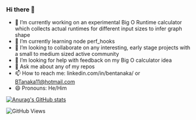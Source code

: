 ### Hi there 👋
- 🔭 I’m currently working on an experimental Big O Runtime calculator which collects actual runtimes for different input sizes to infer graph shape
- 🌱 I’m currently learning node perf_hooks
- 👯 I’m looking to collaborate on any interesting, early stage projects with a small to medium sized active community
- 🤔 I’m looking for help with feedback on my Big O calculator idea
- 💬 Ask me about any of my repos
- 📫 How to reach me: linkedin.com/in/bentanaka/ or BTanaka11@hotmail.com
- 😄 Pronouns: He/Him

[![Anurag's GitHub stats](https://github-readme-stats.vercel.app/api?username=BTanaka11&hide=stars&count_private=true&show_icons=true)](https://github.com/anuraghazra/github-readme-stats)

![GitHub Views](https://komarev.com/ghpvc/?username=BTanaka11)
